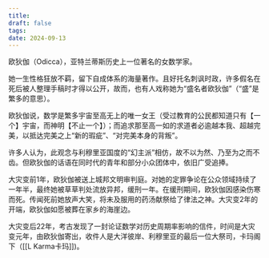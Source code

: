```yaml
---
title: 
draft: false
tags: 
date: 2024-09-13
---
```

欧狄伽（Odicca），亚特兰蒂斯历史上一位著名的女数学家。  


她一生性格狂放不羁，留下自成体系的海量著作。且好托名刺讽时政，许多假名在死后被人整理手稿时才得以公开，故而，也有人戏称她为“盛名者欧狄伽”（“盛”是繁多的意思）。  


欧狄伽说，数学是繁多宇宙至高无上的唯一女王（受过教育的公民都知道只有【一个】宇宙，而神明【不止一个】）；而追求那至高一如的求道者必逾越本我、超越完美，以抵达完美之上“新的瑕疵”、“对完美本身的背叛”。  


许多人认为，此观念与利穆里亚国度的“幻主派”相仿，故不以为然、乃至为之而不齿。但欧狄伽的话语在同时代的青年和部分小众团体中，依旧广受追捧。  


大灾变前1年，欧狄伽被送上城邦文明审判庭。对她的定罪争论在公众领域持续了一年半，最终她被草草判处流放异邦，缓刑一年。在缓刑期间，欧狄伽因感染伤寒而死。传闻死前她放声大笑，将未及服用的药汤献祭给了律法之神。大灾变2年的开端，欧狄伽如愿被葬在家乡的海崖边。  


大灾变后22年，考古发现了一封论证数学对历史周期率影响的信件，时间是大灾变元年，由欧狄伽寄出，收件人是大洋彼岸、利穆里亚的最后一位大祭司，卡玛阁下（[[L Karma卡玛]])。